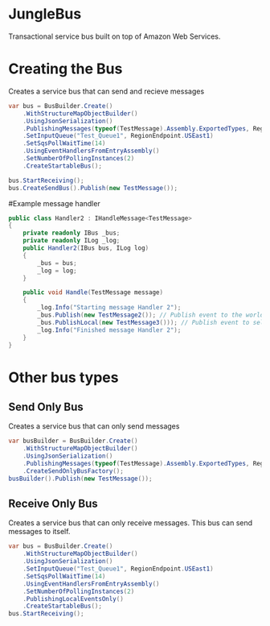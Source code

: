 # JungleBus
Transactional service bus built on top of Amazon Web Services.

# Creating the Bus
Creates a service bus that can send and recieve messages
```C#
var bus = BusBuilder.Create()
	.WithStructureMapObjectBuilder()
	.UsingJsonSerialization()
	.PublishingMessages(typeof(TestMessage).Assembly.ExportedTypes, RegionEndpoint.USEast1)
	.SetInputQueue("Test_Queue1", RegionEndpoint.USEast1)
	.SetSqsPollWaitTime(14)
	.UsingEventHandlersFromEntryAssembly()
	.SetNumberOfPollingInstances(2)
	.CreateStartableBus();

bus.StartReceiving();
bus.CreateSendBus().Publish(new TestMessage());
```

#Example message handler
```C#
public class Handler2 : IHandleMessage<TestMessage>
{
	private readonly IBus _bus;
	private readonly ILog _log;
	public Handler2(IBus bus, ILog log)
	{
		_bus = bus;
		_log = log;
	}

	public void Handle(TestMessage message)
	{
		_log.Info("Starting message Handler 2");
		_bus.Publish(new TestMessage2()); // Publish event to the world
		_bus.PublishLocal(new TestMessage3())); // Publish event to self
		_log.Info("Finished message Handler 2");
	}
}
```

# Other bus types	
## Send Only Bus
Creates a service bus that can only send messages
```C#
var busBuilder = BusBuilder.Create()
	.WithStructureMapObjectBuilder()
	.UsingJsonSerialization()
	.PublishingMessages(typeof(TestMessage).Assembly.ExportedTypes, RegionEndpoint.USEast1)
	.CreateSendOnlyBusFactory();
busBuilder().Publish(new TestMessage());
```

## Receive Only Bus
Creates a service bus that can only receive messages. This bus can send messages to itself.
```C#
var bus = BusBuilder.Create()
	.WithStructureMapObjectBuilder()
	.UsingJsonSerialization()
	.SetInputQueue("Test_Queue1", RegionEndpoint.USEast1)
	.SetSqsPollWaitTime(14)
	.UsingEventHandlersFromEntryAssembly()
	.SetNumberOfPollingInstances(2)
	.PublishingLocalEventsOnly()
	.CreateStartableBus();
bus.StartReceiving();
```